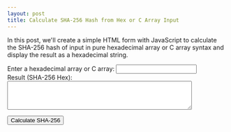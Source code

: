 ```yaml
---
layout: post
title: Calculate SHA-256 Hash from Hex or C Array Input
---
```


In this post, we'll create a simple HTML form with JavaScript to calculate the SHA-256 hash of input in pure hexadecimal array or C array syntax and display the result as a hexadecimal string.

<div>
  <label for="inputData">Enter a hexadecimal array or C array:</label>
  <input type="text" id="inputData" />
</div>

<div>
  <label for="outputResult">Result (SHA-256 Hex):</label>
  <textarea id="outputResult" rows="4" cols="50" readonly></textarea>
</div>

<button onclick="calculateSHA256()">Calculate SHA-256</button>

<script>
  function calculateSHA256() {
    // Get the input value
    var inputElement = document.getElementById("inputData");
    var inputData = inputElement.value;

    // Remove unnecessary characters and spaces
    inputData = inputData.replace(/[^0-9a-fA-F,{}\s]/g, '');

    // Convert the cleaned-up input to a hexadecimal string
    var hexArray = inputData.split(/[\s,{}]+/).filter(Boolean);
    var hexString = hexArray.join('');

    // Convert the hexadecimal string to a Uint8Array
    var hexBytes = new Uint8Array(hexString.length / 2);
    for (var i = 0; i < hexString.length; i += 2) {
      hexBytes[i / 2] = parseInt(hexString.substr(i, 2), 16);
    }

    // Calculate the SHA-256 hash
    crypto.subtle.digest("SHA-256", hexBytes).then(function(hashBuffer) {
      var hashArray = Array.from(new Uint8Array(hashBuffer));
      var hashHex = hashArray.map(byte => byte.toString(16).padStart(2, '0')).join('');

      // Display the result in the output textarea
      var outputElement = document.getElementById("outputResult");
      outputElement.value = hashHex;
    }).catch(function(error) {
      console.error(error);
    });
  }
</script>
